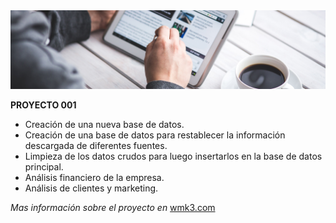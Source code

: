 <div id="header" align="center">
  <img src="https://github.com/wmk3com/001/blob/main/header_001.jpg"/>
</div>

**PROYECTO 001**

 - Creación de una nueva base de datos.
 - Creación de una base de datos para restablecer la información descargada de diferentes fuentes.
 - Limpieza de los datos crudos para luego insertarlos en la base de datos principal.
 - Análisis financiero de la empresa.
 - Análisis de clientes y marketing.

*Mas información sobre el proyecto en* [wmk3.com](https://www.wmk3.com)
